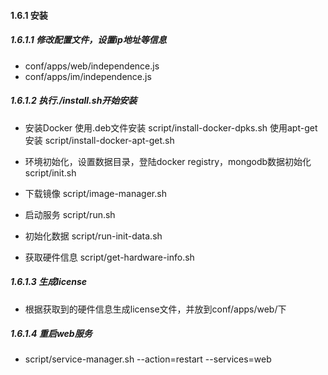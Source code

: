 #### 1.6.1 安装
##### 1.6.1.1 修改配置文件，设置ip地址等信息
* conf/apps/web/independence.js
* conf/apps/im/independence.js

##### 1.6.1.2 执行./install.sh开始安装
* 安装Docker 
  使用.deb文件安装
  script/install-docker-dpks.sh
  使用apt-get安装
  script/install-docker-apt-get.sh
  
* 环境初始化，设置数据目录，登陆docker registry，mongodb数据初始化
  script/init.sh

* 下载镜像
  script/image-manager.sh

* 启动服务
  script/run.sh

* 初始化数据
  script/run-init-data.sh

* 获取硬件信息
  script/get-hardware-info.sh
  
##### 1.6.1.3 生成license

* 根据获取到的硬件信息生成license文件，并放到conf/apps/web/下

##### 1.6.1.4 重启web服务

* script/service-manager.sh --action=restart --services=web

